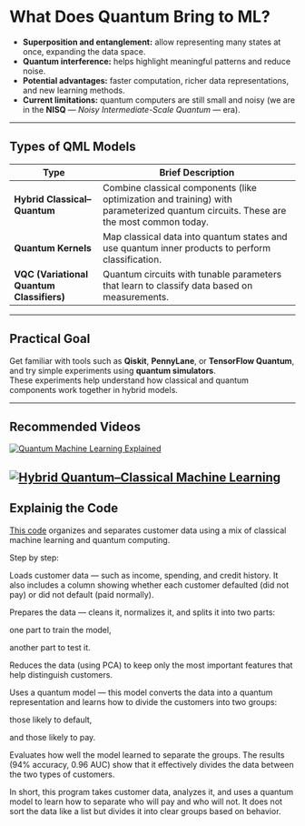 # What Does Quantum Bring to ML?
- **Superposition and entanglement:** allow representing many states at once, expanding the data space.  
- **Quantum interference:** helps highlight meaningful patterns and reduce noise.  
- **Potential advantages:** faster computation, richer data representations, and new learning methods.  
- **Current limitations:** quantum computers are still small and noisy (we are in the **NISQ** — *Noisy Intermediate-Scale Quantum* — era).  

---

## Types of QML Models

| Type | Brief Description |
|------|-------------------|
| **Hybrid Classical–Quantum** | Combine classical components (like optimization and training) with parameterized quantum circuits. These are the most common today. |
| **Quantum Kernels** | Map classical data into quantum states and use quantum inner products to perform classification. |
| **VQC (Variational Quantum Classifiers)** | Quantum circuits with tunable parameters that learn to classify data based on measurements. |

---

## Practical Goal
Get familiar with tools such as **Qiskit**, **PennyLane**, or **TensorFlow Quantum**, and try simple experiments using **quantum simulators**.  
These experiments help understand how classical and quantum components work together in hybrid models.

---

## Recommended Videos

[![Quantum Machine Learning Explained](https://img.youtube.com/vi/NqHKr9CGWJ0/maxresdefault.jpg)](https://www.youtube.com/watch?v=NqHKr9CGWJ0)  

[![Hybrid Quantum–Classical Machine Learning](https://img.youtube.com/vi/tKb2tHm8DC0/maxresdefault.jpg)](https://www.youtube.com/watch?v=tKb2tHm8DC0)  
---

## Explainig the Code

[This code](https://github.com/Numenns/Quantum-Machine-Learning-QML-/QSVC_using_Qiskit.ipynb) organizes and separates customer data using a mix of classical machine learning and quantum computing.

Step by step:

Loads customer data — such as income, spending, and credit history.
It also includes a column showing whether each customer defaulted (did not pay) or did not default (paid normally).

Prepares the data — cleans it, normalizes it, and splits it into two parts:

one part to train the model,

another part to test it.

Reduces the data (using PCA) to keep only the most important features that help distinguish customers.

Uses a quantum model — this model converts the data into a quantum representation and learns how to divide the customers into two groups:

those likely to default,

and those likely to pay.

Evaluates how well the model learned to separate the groups.
The results (94% accuracy, 0.96 AUC) show that it effectively divides the data between the two types of customers.

In short, this program takes customer data, analyzes it, and uses a quantum model to learn how to separate who will pay and who will not. It does not sort the data like a list but divides it into clear groups based on behavior.
